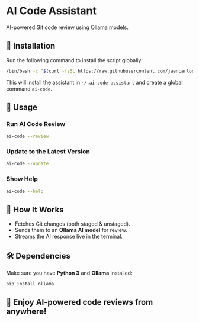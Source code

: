 # AI Code Assistant

AI-powered Git code review using Ollama models.

## 🚀 Installation

Run the following command to install the script globally:

```bash
/bin/bash -c "$(curl -fsSL https://raw.githubusercontent.com/jaencarlosap/ai-code-assistant/main/install.sh)"
```

This will install the assistant in `~/.ai-code-assistant` and create a global command `ai-code`.

## 📌 Usage

### Run AI Code Review

```bash
ai-code --review
```

### Update to the Latest Version

```bash
ai-code --update
```

### Show Help

```bash
ai-code --help
```

## 🔄 How It Works

- Fetches Git changes (both staged & unstaged).
- Sends them to an **Ollama AI model** for review.
- Streams the AI response live in the terminal.

## 🛠 Dependencies

Make sure you have **Python 3** and **Ollama** installed:

```bash
pip install ollama
```

## 🚀 Enjoy AI-powered code reviews from anywhere!
